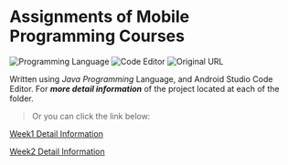 # Assignments of Mobile Programming Courses 

![Programming Language](https://img.shields.io/badge/Programming%20Language-Java-red)
![Code Editor](https://img.shields.io/badge/Code%20Editor-Android%20Studio-blue)
![Original URL](https://img.shields.io/badge/Original%20URL-https://github.com/tywowiling88/Mobile_DL_2021-lightgrey)

Written using *Java Programming* Language, and Android Studio Code Editor. For ***more detail information*** of the project located at each of the folder. 

> Or you can click the link below: 

[Week1 Detail Information](https://github.com/tywowiling/Mobile-Programming-Assignments/blob/main/Week1/README.md)

[Week2 Detail Information](https://github.com/tywowiling/Mobile-Programming-Assignments/blob/main/Week2/README.md)